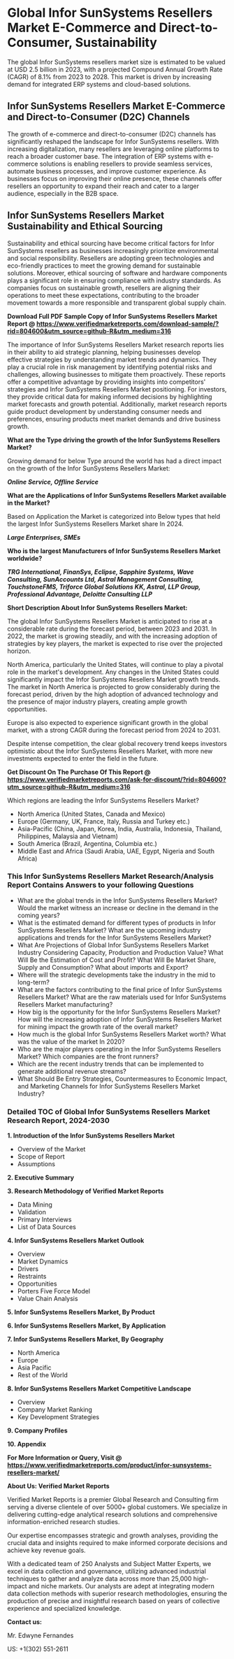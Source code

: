<h1>Global Infor SunSystems Resellers Market E-Commerce and Direct-to-Consumer, Sustainability</h1><p class=""><p>The global Infor SunSystems resellers market size is estimated to be valued at USD 2.5 billion in 2023, with a projected Compound Annual Growth Rate (CAGR) of 8.1% from 2023 to 2028. This market is driven by increasing demand for integrated ERP systems and cloud-based solutions.</p><h2>Infor SunSystems Resellers Market E-Commerce and Direct-to-Consumer (D2C) Channels</h2><p>The growth of e-commerce and direct-to-consumer (D2C) channels has significantly reshaped the landscape for Infor SunSystems resellers. With increasing digitalization, many resellers are leveraging online platforms to reach a broader customer base. The integration of ERP systems with e-commerce solutions is enabling resellers to provide seamless services, automate business processes, and improve customer experience. As businesses focus on improving their online presence, these channels offer resellers an opportunity to expand their reach and cater to a larger audience, especially in the B2B space.</p><h2>Infor SunSystems Resellers Market Sustainability and Ethical Sourcing</h2><p>Sustainability and ethical sourcing have become critical factors for Infor SunSystems resellers as businesses increasingly prioritize environmental and social responsibility. Resellers are adopting green technologies and eco-friendly practices to meet the growing demand for sustainable solutions. Moreover, ethical sourcing of software and hardware components plays a significant role in ensuring compliance with industry standards. As companies focus on sustainable growth, resellers are aligning their operations to meet these expectations, contributing to the broader movement towards a more responsible and transparent global supply chain.</p></p><p class=""><strong>Download Full PDF Sample Copy of Infor SunSystems Resellers Market Report @ <a href="https://www.verifiedmarketreports.com/download-sample/?rid=804600&utm_source=github-R&utm_medium=316" target="_blank">https://www.verifiedmarketreports.com/download-sample/?rid=804600&utm_source=github-R&utm_medium=316</a></strong></p><p>The importance of&nbsp;Infor SunSystems Resellers Market research reports lies in their ability to aid strategic planning, helping businesses develop effective strategies by understanding market trends and dynamics. They play a crucial role in risk management by identifying potential risks and challenges, allowing businesses to mitigate them proactively. These reports offer a competitive advantage by providing insights into competitors' strategies and Infor SunSystems Resellers Market positioning. For investors, they provide critical data for making informed decisions by highlighting market forecasts and growth potential. Additionally, market research reports guide product development by understanding consumer needs and preferences, ensuring products meet market demands and drive business growth.</p><p><strong>What are the&nbsp;Type driving the growth of the Infor SunSystems Resellers Market?</strong></p><p id="" class="">Growing demand for below Type around the world has had a direct impact on the growth of the Infor SunSystems Resellers Market:</p><p class=""><em><strong>Online Service, Offline Service</strong></em></p><p class=""><strong>What are the&nbsp;Applications&nbsp;of Infor SunSystems Resellers Market available in the Market?</strong></p><p id="" class="">Based on Application the Market is categorized into Below types that held the largest Infor SunSystems Resellers Market share In 2024.</p><p class=""><em><strong>Large Enterprises, SMEs</strong></em></p><p class=""><strong>Who is the largest Manufacturers of Infor SunSystems Resellers Market worldwide?</strong></p><p><em><strong>TRG International, FinanSys, Eclipse, Sapphire Systems, Wave Consulting, SunAccounts Ltd, Astral Management Consulting, TouchstoneFMS, Triforce Global Solutions KK, Astral, LLP Group, Professional Advantage, Deloitte Consulting LLP</strong></em></p><p id="" class=""><strong>Short Description About Infor SunSystems Resellers Market:</strong></p><p>The global Infor SunSystems Resellers Market is anticipated to rise at a considerable rate during the forecast period, between 2023 and 2031. In 2022, the market is growing steadily, and with the increasing adoption of strategies by key players, the market is expected to rise over the projected horizon.</p><p>North America, particularly the United States, will continue to play a pivotal role in the market's development. Any changes in the United States could significantly impact the Infor SunSystems Resellers Market growth trends. The market in North America is projected to grow considerably during the forecast period, driven by the high adoption of advanced technology and the presence of major industry players, creating ample growth opportunities.</p><p>Europe is also expected to experience significant growth in the global market, with a strong CAGR during the forecast period from 2024 to 2031.</p><p>Despite intense competition, the clear global recovery trend keeps investors optimistic about the Infor SunSystems Resellers Market, with more new investments expected to enter the field in the future.</p><p id="" class=""><strong>Get Discount On The Purchase Of This Report @ <a href="https://www.verifiedmarketreports.com/ask-for-discount/?rid=804600?utm_source=github-R&utm_medium=316" target="_blank">https://www.verifiedmarketreports.com/ask-for-discount/?rid=804600?utm_source=github-R&utm_medium=316</a></strong></p><p class="">Which regions are leading the Infor SunSystems Resellers Market?</p><ul><li>North America (United States, Canada and Mexico)</li><li>Europe (Germany, UK, France, Italy, Russia and Turkey etc.)</li><li>Asia-Pacific (China, Japan, Korea, India, Australia, Indonesia, Thailand, Philippines, Malaysia and Vietnam)</li><li>South America (Brazil, Argentina, Columbia etc.)</li><li>Middle East and Africa (Saudi Arabia, UAE, Egypt, Nigeria and South Africa)</li></ul><h3 id="" class="">This Infor SunSystems Resellers Market Research/Analysis Report Contains Answers to your following Questions</h3><ul><li>What are the global trends in the Infor SunSystems Resellers Market? Would the market witness an increase or decline in the demand in the coming years?</li><li>What is the estimated demand for different types of products in Infor SunSystems Resellers Market? What are the upcoming industry applications and trends for the Infor SunSystems Resellers Market?</li><li>What Are Projections of Global Infor SunSystems Resellers Market Industry Considering Capacity, Production and Production Value? What Will Be the Estimation of Cost and Profit? What Will Be Market Share, Supply and Consumption? What about imports and Export?</li><li>Where will the strategic developments take the industry in the mid to long-term?</li><li>What are the factors contributing to the final price of Infor SunSystems Resellers Market? What are the raw materials used for Infor SunSystems Resellers Market manufacturing?</li><li>How big is the opportunity for the Infor SunSystems Resellers Market? How will the increasing adoption of Infor SunSystems Resellers Market for mining impact the growth rate of the overall market?</li><li>How much is the global Infor SunSystems Resellers Market worth? What was the value of the market In 2020?</li><li>Who are the major players operating in the Infor SunSystems Resellers Market? Which companies are the front runners?</li><li>Which are the recent industry trends that can be implemented to generate additional revenue streams?</li><li>What Should Be Entry Strategies, Countermeasures to Economic Impact, and Marketing Channels for Infor SunSystems Resellers Market Industry?</li></ul><h3 id="" class="">Detailed TOC of Global Infor SunSystems Resellers Market Research Report, 2024-2030</h3><p id="" class=""><strong>1. Introduction of the Infor SunSystems Resellers Market</strong></p><ul><li>Overview of the Market</li><li>Scope of Report</li><li>Assumptions</li></ul><p id="" class=""><strong>2. Executive Summary</strong></p><p id="" class=""><strong>3. Research Methodology of Verified Market Reports</strong></p><ul><li>Data Mining</li><li>Validation</li><li>Primary Interviews</li><li>List of Data Sources</li></ul><p id="" class=""><strong>4. Infor SunSystems Resellers Market Outlook</strong></p><ul><li>Overview</li><li>Market Dynamics</li><li>Drivers</li><li>Restraints</li><li>Opportunities</li><li>Porters Five Force Model</li><li>Value Chain Analysis</li></ul><p id="" class=""><strong>5. Infor SunSystems Resellers Market, By Product</strong></p><p id="" class=""><strong>6. Infor SunSystems Resellers Market, By Application</strong></p><p id="" class=""><strong>7. Infor SunSystems Resellers Market, By Geography</strong></p><ul><li>North America</li><li>Europe</li><li>Asia Pacific</li><li>Rest of the World</li></ul><p id="" class=""><strong>8. Infor SunSystems Resellers Market Competitive Landscape</strong></p><ul><li>Overview</li><li>Company Market Ranking</li><li>Key Development Strategies</li></ul><p id="" class=""><strong>9. Company Profiles</strong></p><p id="" class=""><strong>10. Appendix</strong></p><p id="" class=""><strong>For More Information or Query, Visit @ <a href="https://www.verifiedmarketreports.com/product/infor-sunsystems-resellers-market/" target="_blank">https://www.verifiedmarketreports.com/product/infor-sunsystems-resellers-market/</a></strong></p><p id="" class=""><strong>About Us: Verified Market Reports</strong></p><p id="" class="">Verified Market Reports is a premier Global Research and Consulting firm serving a diverse clientele of over 5000+ global customers. We specialize in delivering cutting-edge analytical research solutions and comprehensive information-enriched research studies.</p><p id="" class="">Our expertise encompasses strategic and growth analyses, providing the crucial data and insights required to make informed corporate decisions and achieve key revenue goals.</p><p id="" class="">With a dedicated team of 250 Analysts and Subject Matter Experts, we excel in data collection and governance, utilizing advanced industrial techniques to gather and analyze data across more than 25,000 high-impact and niche markets. Our analysts are adept at integrating modern data collection methods with superior research methodologies, ensuring the production of precise and insightful research based on years of collective experience and specialized knowledge.</p><p id="" class=""><strong>Contact us:</strong></p><p id="" class="">Mr. Edwyne Fernandes</p><p id="" class="">US: +1(302) 551-2611</p>